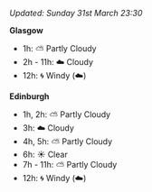 *Updated: Sunday 31st March 23:30*

**Glasgow**

* 1h: :partly_sunny: Partly Cloudy
* 2h - 11h: :cloud: Cloudy
* 12h: :cyclone: Windy (:cloud:)

**Edinburgh**

* 1h, 2h: :partly_sunny: Partly Cloudy
* 3h: :cloud: Cloudy
* 4h, 5h: :partly_sunny: Partly Cloudy
* 6h: :sunny: Clear
* 7h - 11h: :partly_sunny: Partly Cloudy
* 12h: :cyclone: Windy (:cloud:)
